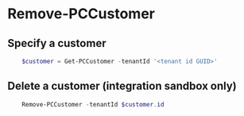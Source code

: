 # Remove-PCCustomer #

## Specify a customer ##

```powershell
    $customer = Get-PCCustomer -tenantId '<tenant id GUID>'
```

## Delete a customer (integration sandbox only) ##

```powershell
    Remove-PCCustomer -tenantId $customer.id
```
